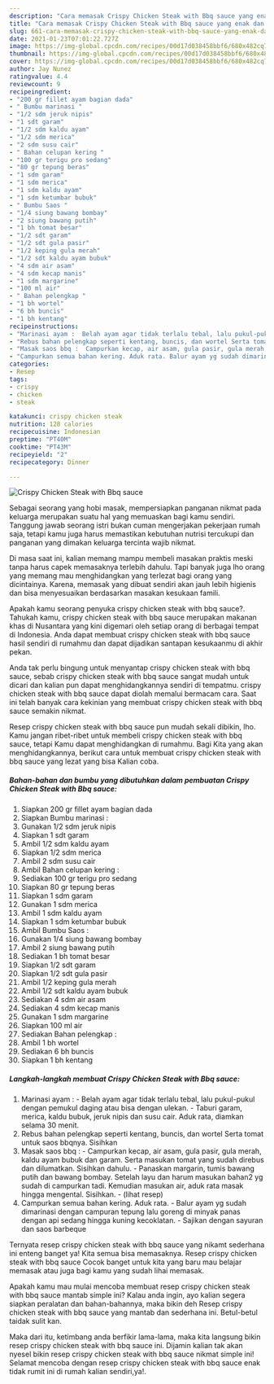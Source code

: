 ```yaml
---
description: "Cara memasak Crispy Chicken Steak with Bbq sauce yang enak dan Mudah Dibuat"
title: "Cara memasak Crispy Chicken Steak with Bbq sauce yang enak dan Mudah Dibuat"
slug: 661-cara-memasak-crispy-chicken-steak-with-bbq-sauce-yang-enak-dan-mudah-dibuat
date: 2021-01-23T07:01:22.727Z
image: https://img-global.cpcdn.com/recipes/00d17d038458bbf6/680x482cq70/crispy-chicken-steak-with-bbq-sauce-foto-resep-utama.jpg
thumbnail: https://img-global.cpcdn.com/recipes/00d17d038458bbf6/680x482cq70/crispy-chicken-steak-with-bbq-sauce-foto-resep-utama.jpg
cover: https://img-global.cpcdn.com/recipes/00d17d038458bbf6/680x482cq70/crispy-chicken-steak-with-bbq-sauce-foto-resep-utama.jpg
author: Jay Nunez
ratingvalue: 4.4
reviewcount: 9
recipeingredient:
- "200 gr fillet ayam bagian dada"
- " Bumbu marinasi "
- "1/2 sdm jeruk nipis"
- "1 sdt garam"
- "1/2 sdm kaldu ayam"
- "1/2 sdm merica"
- "2 sdm susu cair"
- " Bahan celupan kering "
- "100 gr terigu pro sedang"
- "80 gr tepung beras"
- "1 sdm garam"
- "1 sdm merica"
- "1 sdm kaldu ayam"
- "1 sdm ketumbar bubuk"
- " Bumbu Saos "
- "1/4 siung bawang bombay"
- "2 siung bawang putih"
- "1 bh tomat besar"
- "1/2 sdt garam"
- "1/2 sdt gula pasir"
- "1/2 keping gula merah"
- "1/2 sdt kaldu ayam bubuk"
- "4 sdm air asam"
- "4 sdm kecap manis"
- "1 sdm margarine"
- "100 ml air"
- " Bahan pelengkap "
- "1 bh wortel"
- "6 bh buncis"
- "1 bh kentang"
recipeinstructions:
- "Marinasi ayam :  Belah ayam agar tidak terlalu tebal, lalu pukul-pukul dengan pemukul daging atau bisa dengan ulekan. Taburi garam, merica, kaldu bubuk, jeruk nipis dan susu cair. Aduk rata, diamkan selama 30 menit."
- "Rebus bahan pelengkap seperti kentang, buncis, dan wortel Serta tomat untuk saos bbqnya. Sisihkan"
- "Masak saos bbq :  Campurkan kecap, air asam, gula pasir, gula merah, kaldu ayam bubuk dan garam. Serta masukan tomat yang sudah direbus dan dilumatkan. Sisihkan dahulu. Panaskan margarin, tumis bawang putih dan bawang bombay. Setelah layu dan harum masukan bahan2 yg sudah di campurkan tadi. Kemudian masukan air, aduk rata masak hingga mengental. Sisihkan.           (lihat resep)"
- "Campurkan semua bahan kering. Aduk rata. Balur ayam yg sudah dimarinasi dengan campuran tepung lalu goreng di minyak panas dengan api sedang hingga kuning kecoklatan. Sajikan dengan sayuran dan saos barbeque"
categories:
- Resep
tags:
- crispy
- chicken
- steak

katakunci: crispy chicken steak 
nutrition: 128 calories
recipecuisine: Indonesian
preptime: "PT40M"
cooktime: "PT43M"
recipeyield: "2"
recipecategory: Dinner

---
```



![Crispy Chicken Steak with Bbq sauce](https://img-global.cpcdn.com/recipes/00d17d038458bbf6/680x482cq70/crispy-chicken-steak-with-bbq-sauce-foto-resep-utama.jpg)

Sebagai seorang yang hobi masak, mempersiapkan panganan nikmat pada keluarga merupakan suatu hal yang memuaskan bagi kamu sendiri. Tanggung jawab seorang istri bukan cuman mengerjakan pekerjaan rumah saja, tetapi kamu juga harus memastikan kebutuhan nutrisi tercukupi dan panganan yang dimakan keluarga tercinta wajib nikmat.

Di masa  saat ini, kalian memang mampu membeli masakan praktis meski tanpa harus capek memasaknya terlebih dahulu. Tapi banyak juga lho orang yang memang mau menghidangkan yang terlezat bagi orang yang dicintainya. Karena, memasak yang dibuat sendiri akan jauh lebih higienis dan bisa menyesuaikan berdasarkan masakan kesukaan famili. 



Apakah kamu seorang penyuka crispy chicken steak with bbq sauce?. Tahukah kamu, crispy chicken steak with bbq sauce merupakan makanan khas di Nusantara yang kini digemari oleh setiap orang di berbagai tempat di Indonesia. Anda dapat membuat crispy chicken steak with bbq sauce hasil sendiri di rumahmu dan dapat dijadikan santapan kesukaanmu di akhir pekan.

Anda tak perlu bingung untuk menyantap crispy chicken steak with bbq sauce, sebab crispy chicken steak with bbq sauce sangat mudah untuk dicari dan kalian pun dapat menghidangkannya sendiri di tempatmu. crispy chicken steak with bbq sauce dapat diolah memalui bermacam cara. Saat ini telah banyak cara kekinian yang membuat crispy chicken steak with bbq sauce semakin nikmat.

Resep crispy chicken steak with bbq sauce pun mudah sekali dibikin, lho. Kamu jangan ribet-ribet untuk membeli crispy chicken steak with bbq sauce, tetapi Kamu dapat menghidangkan di rumahmu. Bagi Kita yang akan menghidangkannya, berikut cara untuk membuat crispy chicken steak with bbq sauce yang lezat yang bisa Kalian coba.

<!--inarticleads1-->

##### Bahan-bahan dan bumbu yang dibutuhkan dalam pembuatan Crispy Chicken Steak with Bbq sauce:

1. Siapkan 200 gr fillet ayam bagian dada
1. Siapkan  Bumbu marinasi :
1. Gunakan 1/2 sdm jeruk nipis
1. Siapkan 1 sdt garam
1. Ambil 1/2 sdm kaldu ayam
1. Siapkan 1/2 sdm merica
1. Ambil 2 sdm susu cair
1. Ambil  Bahan celupan kering :
1. Sediakan 100 gr terigu pro sedang
1. Siapkan 80 gr tepung beras
1. Siapkan 1 sdm garam
1. Gunakan 1 sdm merica
1. Ambil 1 sdm kaldu ayam
1. Siapkan 1 sdm ketumbar bubuk
1. Ambil  Bumbu Saos :
1. Gunakan 1/4 siung bawang bombay
1. Ambil 2 siung bawang putih
1. Sediakan 1 bh tomat besar
1. Siapkan 1/2 sdt garam
1. Siapkan 1/2 sdt gula pasir
1. Ambil 1/2 keping gula merah
1. Ambil 1/2 sdt kaldu ayam bubuk
1. Sediakan 4 sdm air asam
1. Sediakan 4 sdm kecap manis
1. Gunakan 1 sdm margarine
1. Siapkan 100 ml air
1. Sediakan  Bahan pelengkap :
1. Ambil 1 bh wortel
1. Sediakan 6 bh buncis
1. Siapkan 1 bh kentang




<!--inarticleads2-->

##### Langkah-langkah membuat Crispy Chicken Steak with Bbq sauce:

1. Marinasi ayam :  - Belah ayam agar tidak terlalu tebal, lalu pukul-pukul dengan pemukul daging atau bisa dengan ulekan. - Taburi garam, merica, kaldu bubuk, jeruk nipis dan susu cair. Aduk rata, diamkan selama 30 menit.
1. Rebus bahan pelengkap seperti kentang, buncis, dan wortel Serta tomat untuk saos bbqnya. Sisihkan
1. Masak saos bbq :  - Campurkan kecap, air asam, gula pasir, gula merah, kaldu ayam bubuk dan garam. Serta masukan tomat yang sudah direbus dan dilumatkan. Sisihkan dahulu. - Panaskan margarin, tumis bawang putih dan bawang bombay. Setelah layu dan harum masukan bahan2 yg sudah di campurkan tadi. Kemudian masukan air, aduk rata masak hingga mengental. Sisihkan. -           (lihat resep)
1. Campurkan semua bahan kering. Aduk rata. - Balur ayam yg sudah dimarinasi dengan campuran tepung lalu goreng di minyak panas dengan api sedang hingga kuning kecoklatan. - Sajikan dengan sayuran dan saos barbeque




Ternyata resep crispy chicken steak with bbq sauce yang nikamt sederhana ini enteng banget ya! Kita semua bisa memasaknya. Resep crispy chicken steak with bbq sauce Cocok banget untuk kita yang baru mau belajar memasak atau juga bagi kamu yang sudah lihai memasak.

Apakah kamu mau mulai mencoba membuat resep crispy chicken steak with bbq sauce mantab simple ini? Kalau anda ingin, ayo kalian segera siapkan peralatan dan bahan-bahannya, maka bikin deh Resep crispy chicken steak with bbq sauce yang mantab dan sederhana ini. Betul-betul taidak sulit kan. 

Maka dari itu, ketimbang anda berfikir lama-lama, maka kita langsung bikin resep crispy chicken steak with bbq sauce ini. Dijamin kalian tak akan nyesel bikin resep crispy chicken steak with bbq sauce nikmat simple ini! Selamat mencoba dengan resep crispy chicken steak with bbq sauce enak tidak rumit ini di rumah kalian sendiri,ya!.

